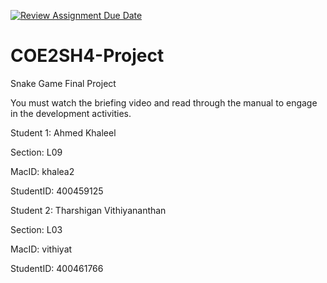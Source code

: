 [![Review Assignment Due Date](https://classroom.github.com/assets/deadline-readme-button-24ddc0f5d75046c5622901739e7c5dd533143b0c8e959d652212380cedb1ea36.svg)](https://classroom.github.com/a/gUachAgg)
# COE2SH4-Project
Snake Game Final Project

You must watch the briefing video and read through the manual to engage in the development activities.

Student 1: Ahmed Khaleel

Section: L09

MacID: khalea2

StudentID: 400459125

Student 2: Tharshigan Vithiyananthan

Section: L03

MacID: vithiyat

StudentID: 400461766
